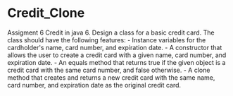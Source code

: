 # Credit_Clone
Assigment 6 Credit in java
6. Design a class for a basic credit card. The class should have the following features:
    - Instance variables for the cardholder's name, card number, and expiration date.
    - A constructor that allows the user to create a credit card with a given name, card number, and expiration date.
    - An equals method that returns true if the given object is a credit card with the same card number, and false otherwise.
    - A clone method that creates and returns a new credit card with the same name, card number, and expiration date as the original credit card.

